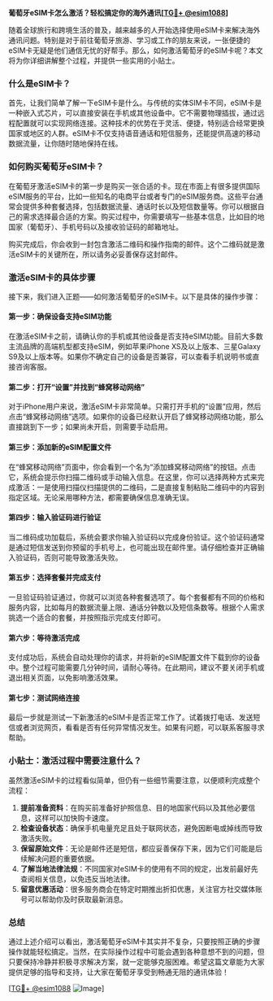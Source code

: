 **葡萄牙eSIM卡怎么激活？轻松搞定你的海外通讯[[TG💪+ @esim1088](https://t.me/s/esim1088)]**

随着全球旅行和跨境生活的普及，越来越多的人开始选择使用eSIM卡来解决海外通讯问题。特别是对于前往葡萄牙旅游、学习或工作的朋友来说，一张便捷的eSIM卡无疑是他们通信无忧的好帮手。那么，如何激活葡萄牙的eSIM卡呢？本文将为你详细讲解整个过程，并提供一些实用的小贴士。

### 什么是eSIM卡？

首先，让我们简单了解一下eSIM卡是什么。与传统的实体SIM卡不同，eSIM卡是一种嵌入式芯片，可以直接安装在手机或其他设备中。它不需要物理插拔，通过远程配置就可以实现网络连接。这种技术的优势在于灵活、便捷，特别适合经常更换国家或地区的人群。eSIM卡不仅支持语音通话和短信服务，还能提供高速的移动数据流量，让你随时随地保持在线。

### 如何购买葡萄牙eSIM卡？

在葡萄牙激活eSIM卡的第一步是购买一张合适的卡。现在市面上有很多提供国际eSIM服务的平台，比如一些知名的电商平台或者专门的eSIM服务商。这些平台通常会提供多种套餐选择，包括数据流量、通话时长以及短信数量等。你可以根据自己的需求选择最合适的方案。购买过程中，你需要填写一些基本信息，比如目的地国家（葡萄牙）、手机号码以及接收验证码的邮箱地址。

购买完成后，你会收到一封包含激活二维码和操作指南的邮件。这个二维码就是激活eSIM卡的关键所在，所以请务必妥善保存这封邮件。

### 激活eSIM卡的具体步骤

接下来，我们进入正题——如何激活葡萄牙的eSIM卡。以下是具体的操作步骤：

#### 第一步：确保设备支持eSIM功能

在激活eSIM卡之前，请确认你的手机或其他设备是否支持eSIM功能。目前大多数主流品牌的高端机型都支持eSIM，例如苹果iPhone XS及以上版本、三星Galaxy S9及以上版本等。如果你不确定自己的设备是否兼容，可以查看手机说明书或直接咨询客服。

#### 第二步：打开“设置”并找到“蜂窝移动网络”

对于iPhone用户来说，激活eSIM卡非常简单。只需打开手机的“设置”应用，然后点击“蜂窝移动网络”选项。如果你的设备已经默认开启了蜂窝移动网络功能，那么直接跳到下一步；如果尚未开启，则需要手动启用。

#### 第三步：添加新的eSIM配置文件

在“蜂窝移动网络”页面中，你会看到一个名为“添加蜂窝移动网络”的按钮。点击它，系统会提示你扫描二维码或手动输入信息。在这里，你可以选择两种方式来完成激活：一是使用扫描仪扫描提供的二维码，二是直接复制粘贴二维码中的内容到指定区域。无论采用哪种方法，都需要确保信息准确无误。

#### 第四步：输入验证码进行验证

当二维码成功加载后，系统会要求你输入验证码以完成身份验证。这个验证码通常是通过短信发送到你预留的手机号上，也可能出现在邮件里。请仔细检查并正确输入验证码，否则可能导致激活失败。

#### 第五步：选择套餐并完成支付

一旦验证码验证通过，你就可以浏览各种套餐选项了。每个套餐都有不同的价格和服务内容，比如每月的数据流量上限、通话分钟数以及短信条数等。根据个人需求挑选一个适合的套餐，并按照指示完成支付即可。

#### 第六步：等待激活完成

支付成功后，系统会自动处理你的请求，并将新的eSIM配置文件下载到你的设备中。整个过程可能需要几分钟时间，请耐心等待。在此期间，建议不要关闭手机或退出相关页面，以免影响激活效果。

#### 第七步：测试网络连接

最后一步就是测试一下新激活的eSIM卡是否正常工作了。试着拨打电话、发送短信或者浏览网页，看看是否有任何异常情况发生。如果有问题，可以联系客服寻求帮助。

### 小贴士：激活过程中需要注意什么？

虽然激活eSIM卡的过程看似简单，但仍有一些细节需要注意，以便顺利完成整个流程：

1. **提前准备资料**：在购买前准备好护照信息、目的地国家代码以及其他必要信息，这样可以加快购卡速度。
2. **检查设备状态**：确保手机电量充足且处于联网状态，避免因断电或掉线而导致激活失败。
3. **保留原始文件**：无论是邮件还是短信，都应妥善保存下来，因为它们可能是后续解决问题的重要依据。
4. **了解当地法律法规**：不同国家对eSIM卡的使用有不同的规定，出发前最好先查阅相关信息，以免违反当地法律。
5. **留意优惠活动**：很多服务商会在特定时期推出折扣优惠，关注官方社交媒体账号可以帮助你及时获取最新消息。

### 总结

通过上述介绍可以看出，激活葡萄牙eSIM卡其实并不复杂，只要按照正确的步骤操作就能轻松搞定。当然，在实际操作过程中可能会遇到各种意想不到的问题，但只要保持冷静并积极寻求解决方案，就一定能够克服困难。希望这篇文章能为大家提供足够的指导和支持，让大家在葡萄牙享受到畅通无阻的通讯体验！

[[TG💪+ @esim1088](https://t.me/s/esim1088) ![Image](https://i.postimg.cc/4NQfJmqS/Snipaste-2025-05-13-00-14-12.png)]